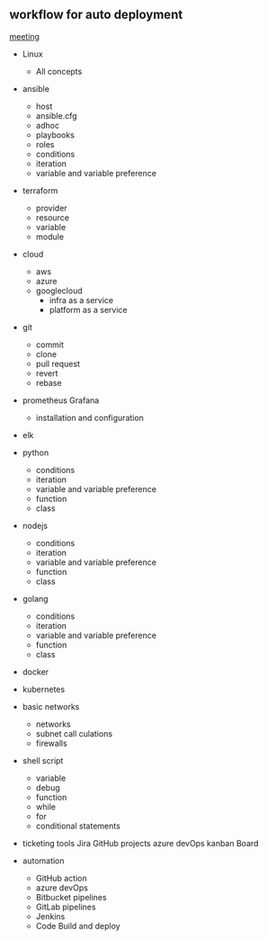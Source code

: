 ## workflow for auto deployment


[meeting](https://teams.microsoft.com/l/meetup-join/19:meeting_MzhmYTBkMWUtNDlkYS00ZDcwLTg2YWItMjQ5MDQzZmZhNmJj@thread.v2/0?context=%7B%22Tid%22:%221d04408b-5753-4b63-9dfd-9d4c8a26e0c9%22,%22Oid%22:%22fb698c1d-6481-446b-87ef-2a3ee3654c4b%22%7D)


* Linux 
    * All concepts

* ansible
    * host
    * ansible.cfg
    * adhoc
    * playbooks
    * roles
    * conditions
    * iteration
    * variable and variable preference

* terraform
    * provider
    * resource
    * variable
    * module

* cloud 
    * aws
    * azure
    * googlecloud
       * infra as a service
       * platform as a service

* git
    * commit
    * clone
    * pull request
    * revert
    * rebase

* prometheus Grafana
    * installation and configuration


* elk

* python
    * conditions
    * iteration
    * variable and variable preference
    * function
    * class
* nodejs
    * conditions
    * iteration
    * variable and variable preference
    * function
    * class
    
* golang
    * conditions
    * iteration
    * variable and variable preference
    * function
    * class

* docker
* kubernetes
* basic networks
    * networks 
    * subnet call culations
    * firewalls

* shell script
    * variable
    * debug
    * function
    * while
    * for
    * conditional statements

* ticketing tools Jira GitHub projects azure devOps kanban Board


* automation
    * GitHub action
    * azure devOps
    * Bitbucket pipelines
    * GitLab pipelines
    * Jenkins
    * Code Build and deploy
